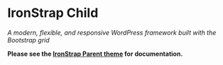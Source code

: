 # IronStrap Child
*A modern, flexible, and responsive WordPress framework built with the Bootstrap grid*

**Please see the [IronStrap Parent theme](https://github.com/aprivette/ironstrap) for documentation.**